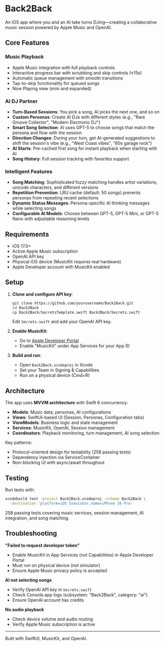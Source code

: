 # Back2Back

An iOS app where you and an AI take turns DJing—creating a collaborative music session powered by Apple Music and OpenAI.

## Core Features

### Music Playback
- Apple Music integration with full playback controls
- Interactive progress bar with scrubbing and skip controls (±15s)
- Automatic queue management with smooth transitions
- Tap-to-skip functionality for queued songs
- Now Playing view (mini and expanded)

### AI DJ Partner
- **Turn-Based Sessions**: You pick a song, AI picks the next one, and so on
- **Custom Personas**: Create AI DJs with different styles (e.g., "Rare Groove Collector", "Modern Electronic DJ")
- **Smart Song Selection**: AI uses GPT-5 to choose songs that match the persona and flow with the session
- **Direction Changes**: During your turn, get AI-generated suggestions to shift the session's vibe (e.g., "West Coast vibes", "60s garage rock")
- **AI Starts**: Pre-cached first song for instant playback when starting with AI
- **Song History**: Full session tracking with favorites support

### Intelligent Features
- **Song Matching**: Sophisticated fuzzy matching handles artist variations, unicode characters, and different versions
- **Repetition Prevention**: LRU cache (default: 50 songs) prevents personas from repeating recent selections
- **Dynamic Status Messages**: Persona-specific AI thinking messages while selecting songs
- **Configurable AI Models**: Choose between GPT-5, GPT-5 Mini, or GPT-5 Nano with adjustable reasoning levels

## Requirements

- iOS 17.0+
- Active Apple Music subscription
- OpenAI API key
- Physical iOS device (MusicKit requires real hardware)
- Apple Developer account with MusicKit enabled

## Setup

1. **Clone and configure API key**:
   ```bash
   git clone https://github.com/yourusername/Back2Back.git
   cd Back2Back
   cp Back2Back/SecretsTemplate.swift Back2Back/Secrets.swift
   ```
   Edit `Secrets.swift` and add your OpenAI API key.

2. **Enable MusicKit**:
   - Go to [Apple Developer Portal](https://developer.apple.com)
   - Enable "MusicKit" under App Services for your App ID

3. **Build and run**:
   - Open `Back2Back.xcodeproj` in Xcode
   - Set your Team in Signing & Capabilities
   - Run on a physical device (Cmd+R)

## Architecture

The app uses **MVVM architecture** with Swift 6 concurrency:
- **Models**: Music data, personas, AI configurations
- **Views**: SwiftUI-based UI (Session, Personas, Configuration tabs)
- **ViewModels**: Business logic and state management
- **Services**: MusicKit, OpenAI, Session management
- **Coordinators**: Playback monitoring, turn management, AI song selection

Key patterns:
- Protocol-oriented design for testability (258 passing tests)
- Dependency injection via ServiceContainer
- Non-blocking UI with async/await throughout

## Testing

Run tests with:
```bash
xcodebuild test -project Back2Back.xcodeproj -scheme Back2Back \
  -destination 'platform=iOS Simulator,name=iPhone 16 Pro'
```

258 passing tests covering music services, session management, AI integration, and song matching.

## Troubleshooting

**"Failed to request developer token"**
- Enable MusicKit in App Services (not Capabilities) in Apple Developer Portal
- Must run on physical device (not simulator)
- Ensure Apple Music privacy policy is accepted

**AI not selecting songs**
- Verify OpenAI API key in `Secrets.swift`
- Check Console.app logs (subsystem: "Back2Back", category: "ai")
- Ensure OpenAI account has credits

**No audio playback**
- Check device volume and audio routing
- Verify Apple Music subscription is active

---

Built with SwiftUI, MusicKit, and OpenAI.